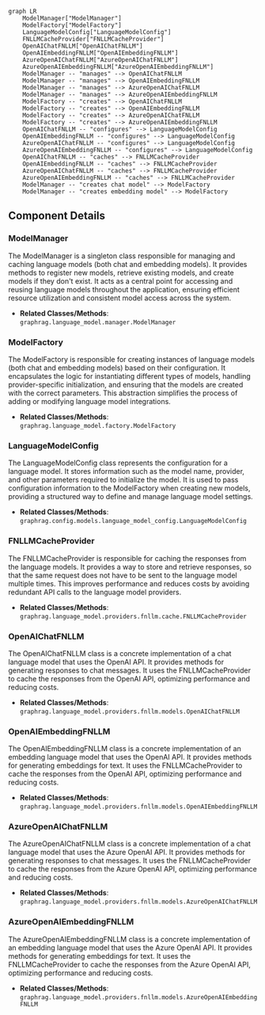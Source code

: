 ```mermaid
graph LR
    ModelManager["ModelManager"]
    ModelFactory["ModelFactory"]
    LanguageModelConfig["LanguageModelConfig"]
    FNLLMCacheProvider["FNLLMCacheProvider"]
    OpenAIChatFNLLM["OpenAIChatFNLLM"]
    OpenAIEmbeddingFNLLM["OpenAIEmbeddingFNLLM"]
    AzureOpenAIChatFNLLM["AzureOpenAIChatFNLLM"]
    AzureOpenAIEmbeddingFNLLM["AzureOpenAIEmbeddingFNLLM"]
    ModelManager -- "manages" --> OpenAIChatFNLLM
    ModelManager -- "manages" --> OpenAIEmbeddingFNLLM
    ModelManager -- "manages" --> AzureOpenAIChatFNLLM
    ModelManager -- "manages" --> AzureOpenAIEmbeddingFNLLM
    ModelFactory -- "creates" --> OpenAIChatFNLLM
    ModelFactory -- "creates" --> OpenAIEmbeddingFNLLM
    ModelFactory -- "creates" --> AzureOpenAIChatFNLLM
    ModelFactory -- "creates" --> AzureOpenAIEmbeddingFNLLM
    OpenAIChatFNLLM -- "configures" --> LanguageModelConfig
    OpenAIEmbeddingFNLLM -- "configures" --> LanguageModelConfig
    AzureOpenAIChatFNLLM -- "configures" --> LanguageModelConfig
    AzureOpenAIEmbeddingFNLLM -- "configures" --> LanguageModelConfig
    OpenAIChatFNLLM -- "caches" --> FNLLMCacheProvider
    OpenAIEmbeddingFNLLM -- "caches" --> FNLLMCacheProvider
    AzureOpenAIChatFNLLM -- "caches" --> FNLLMCacheProvider
    AzureOpenAIEmbeddingFNLLM -- "caches" --> FNLLMCacheProvider
    ModelManager -- "creates chat model" --> ModelFactory
    ModelManager -- "creates embedding model" --> ModelFactory
```

## Component Details

### ModelManager
The ModelManager is a singleton class responsible for managing and caching language models (both chat and embedding models). It provides methods to register new models, retrieve existing models, and create models if they don't exist. It acts as a central point for accessing and reusing language models throughout the application, ensuring efficient resource utilization and consistent model access across the system.
- **Related Classes/Methods**: `graphrag.language_model.manager.ModelManager`

### ModelFactory
The ModelFactory is responsible for creating instances of language models (both chat and embedding models) based on their configuration. It encapsulates the logic for instantiating different types of models, handling provider-specific initialization, and ensuring that the models are created with the correct parameters. This abstraction simplifies the process of adding or modifying language model integrations.
- **Related Classes/Methods**: `graphrag.language_model.factory.ModelFactory`

### LanguageModelConfig
The LanguageModelConfig class represents the configuration for a language model. It stores information such as the model name, provider, and other parameters required to initialize the model. It is used to pass configuration information to the ModelFactory when creating new models, providing a structured way to define and manage language model settings.
- **Related Classes/Methods**: `graphrag.config.models.language_model_config.LanguageModelConfig`

### FNLLMCacheProvider
The FNLLMCacheProvider is responsible for caching the responses from the language models. It provides a way to store and retrieve responses, so that the same request does not have to be sent to the language model multiple times. This improves performance and reduces costs by avoiding redundant API calls to the language model providers.
- **Related Classes/Methods**: `graphrag.language_model.providers.fnllm.cache.FNLLMCacheProvider`

### OpenAIChatFNLLM
The OpenAIChatFNLLM class is a concrete implementation of a chat language model that uses the OpenAI API. It provides methods for generating responses to chat messages. It uses the FNLLMCacheProvider to cache the responses from the OpenAI API, optimizing performance and reducing costs.
- **Related Classes/Methods**: `graphrag.language_model.providers.fnllm.models.OpenAIChatFNLLM`

### OpenAIEmbeddingFNLLM
The OpenAIEmbeddingFNLLM class is a concrete implementation of an embedding language model that uses the OpenAI API. It provides methods for generating embeddings for text. It uses the FNLLMCacheProvider to cache the responses from the OpenAI API, optimizing performance and reducing costs.
- **Related Classes/Methods**: `graphrag.language_model.providers.fnllm.models.OpenAIEmbeddingFNLLM`

### AzureOpenAIChatFNLLM
The AzureOpenAIChatFNLLM class is a concrete implementation of a chat language model that uses the Azure OpenAI API. It provides methods for generating responses to chat messages. It uses the FNLLMCacheProvider to cache the responses from the Azure OpenAI API, optimizing performance and reducing costs.
- **Related Classes/Methods**: `graphrag.language_model.providers.fnllm.models.AzureOpenAIChatFNLLM`

### AzureOpenAIEmbeddingFNLLM
The AzureOpenAIEmbeddingFNLLM class is a concrete implementation of an embedding language model that uses the Azure OpenAI API. It provides methods for generating embeddings for text. It uses the FNLLMCacheProvider to cache the responses from the Azure OpenAI API, optimizing performance and reducing costs.
- **Related Classes/Methods**: `graphrag.language_model.providers.fnllm.models.AzureOpenAIEmbeddingFNLLM`
